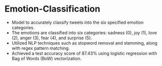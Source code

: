 # Emotion-Classification

- Model to accurately classify tweets into the six specified
emotion categories.
- The emotions are classified into
six categories: sadness (0), joy (1), love (2), anger (3), fear (4), and surprise (5).
- Utilized NLP techniques such as stopword removal and stemming, along with regex pattern matching.
- Achieved a test accuracy score of 87.43% using logistic regression with Bag of Words (BoW) vectorization.

